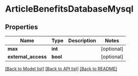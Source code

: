 # ArticleBenefitsDatabaseMysql

## Properties
Name | Type | Description | Notes
------------ | ------------- | ------------- | -------------
**max** | **int** |  | [optional] 
**external_access** | **bool** |  | [optional] 

[[Back to Model list]](../../README.md#documentation-for-models) [[Back to API list]](../../README.md#documentation-for-api-endpoints) [[Back to README]](../../README.md)

